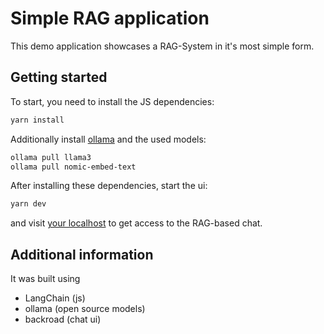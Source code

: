 # Simple RAG application

This demo application showcases a RAG-System in it's most simple form.

## Getting started

To start, you need to install the JS dependencies:
```bash
yarn install
```
Additionally install [ollama](https://ollama.com) and the used models:
```bash
ollama pull llama3
ollama pull nomic-embed-text
```

After installing these dependencies, start the ui:
```bash
yarn dev
```
and visit [your localhost](http://localhost:3333) to get access to the RAG-based chat. 

## Additional information

It was built using

- LangChain (js)
- ollama (open source models)
- backroad (chat ui)

